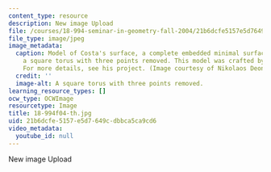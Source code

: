 ```yaml
---
content_type: resource
description: New image Upload
file: /courses/18-994-seminar-in-geometry-fall-2004/21b6dcfe5157e5d7649cdbbca5ca9cd6_18-994f04-th.jpg
file_type: image/jpeg
image_metadata:
  caption: Model of Costa's surface, a complete embedded minimal surface that is conformally
    a square torus with three points removed. This model was crafted by David Glasser.
    For more details, see his project. (Image courtesy of Nikolaos Deonas.)
  credit: ''
  image-alt: A square torus with three points removed.
learning_resource_types: []
ocw_type: OCWImage
resourcetype: Image
title: 18-994f04-th.jpg
uid: 21b6dcfe-5157-e5d7-649c-dbbca5ca9cd6
video_metadata:
  youtube_id: null
---
```

New image Upload

